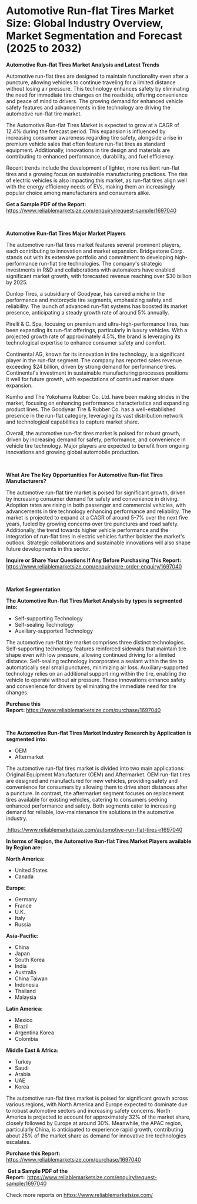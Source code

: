 <p><h1>Automotive Run-flat Tires Market Size: Global Industry Overview, Market Segmentation and Forecast (2025 to 2032)</h1></p><p><strong>Automotive Run-flat Tires Market Analysis and Latest Trends</strong></p>
<p><p>Automotive run-flat tires are designed to maintain functionality even after a puncture, allowing vehicles to continue traveling for a limited distance without losing air pressure. This technology enhances safety by eliminating the need for immediate tire changes on the roadside, offering convenience and peace of mind to drivers. The growing demand for enhanced vehicle safety features and advancements in tire technology are driving the automotive run-flat tire market.</p><p>The Automotive Run-flat Tires Market is expected to grow at a CAGR of 12.4% during the forecast period. This expansion is influenced by increasing consumer awareness regarding tire safety, alongside a rise in premium vehicle sales that often feature run-flat tires as standard equipment. Additionally, innovations in tire design and materials are contributing to enhanced performance, durability, and fuel efficiency. </p><p>Recent trends include the development of lighter, more resilient run-flat tires and a growing focus on sustainable manufacturing practices. The rise of electric vehicles is also impacting this market, as run-flat tires align well with the energy efficiency needs of EVs, making them an increasingly popular choice among manufacturers and consumers alike.</p></p>
<p><strong>Get a Sample PDF of the Report:&nbsp;</strong> <a href="https://www.reliablemarketsize.com/enquiry/request-sample/1697040?utm_campaign=3516&utm_medium=2&utm_source=Github&utm_content=ia&utm_term=27032025&utm_id=automotive-run-flat-tires">https://www.reliablemarketsize.com/enquiry/request-sample/1697040</a></p>
<p>&nbsp;</p>
<p><strong>Automotive Run-flat Tires Major Market Players</strong></p>
<p><p>The automotive run-flat tires market features several prominent players, each contributing to innovation and market expansion. Bridgestone Corp. stands out with its extensive portfolio and commitment to developing high-performance run-flat tire technologies. The company's strategic investments in R&D and collaborations with automakers have enabled significant market growth, with forecasted revenue reaching over $30 billion by 2025.</p><p>Dunlop Tires, a subsidiary of Goodyear, has carved a niche in the performance and motorcycle tire segments, emphasizing safety and reliability. The launch of advanced run-flat systems has boosted its market presence, anticipating a steady growth rate of around 5% annually.</p><p>Pirelli & C. Spa, focusing on premium and ultra-high-performance tires, has been expanding its run-flat offerings, particularly in luxury vehicles. With a projected growth rate of approximately 4.5%, the brand is leveraging its technological expertise to enhance consumer safety and comfort.</p><p>Continental AG, known for its innovation in tire technology, is a significant player in the run-flat segment. The company has reported sales revenue exceeding $24 billion, driven by strong demand for performance tires. Continental's investment in sustainable manufacturing processes positions it well for future growth, with expectations of continued market share expansion.</p><p>Kumho and The Yokohama Rubber Co. Ltd. have been making strides in the market, focusing on enhancing performance characteristics and expanding product lines. The Goodyear Tire & Rubber Co. has a well-established presence in the run-flat category, leveraging its vast distribution network and technological capabilities to capture market share.</p><p>Overall, the automotive run-flat tires market is poised for robust growth, driven by increasing demand for safety, performance, and convenience in vehicle tire technology. Major players are expected to benefit from ongoing innovations and growing global automobile production.</p></p>
<p>&nbsp;</p>
<p><strong>What Are The Key Opportunities For Automotive Run-flat Tires Manufacturers?</strong></p>
<p><p>The automotive run-flat tire market is poised for significant growth, driven by increasing consumer demand for safety and convenience in driving. Adoption rates are rising in both passenger and commercial vehicles, with advancements in tire technology enhancing performance and reliability. The market is projected to expand at a CAGR of around 5-7% over the next five years, fueled by growing concerns over tire punctures and road safety. Additionally, the trend towards higher vehicle performance and the integration of run-flat tires in electric vehicles further bolster the market's outlook. Strategic collaborations and sustainable innovations will also shape future developments in this sector.</p></p>
<p><strong>Inquire or Share Your Questions If Any Before Purchasing This Report:</strong> <a href="https://www.reliablemarketsize.com/enquiry/pre-order-enquiry/1697040?utm_campaign=3516&utm_medium=2&utm_source=Github&utm_content=ia&utm_term=27032025&utm_id=automotive-run-flat-tires">https://www.reliablemarketsize.com/enquiry/pre-order-enquiry/1697040</a></p>
<p>&nbsp;</p>
<p><strong>Market Segmentation</strong></p>
<p><strong>The Automotive Run-flat Tires Market Analysis by types is segmented into:</strong></p>
<p><ul><li>Self-supporting Technology</li><li>Self-sealing Technology</li><li>Auxiliary-supported Technology</li></ul></p>
<p><p>The automotive run-flat tire market comprises three distinct technologies. Self-supporting technology features reinforced sidewalls that maintain tire shape even with low pressure, allowing continued driving for a limited distance. Self-sealing technology incorporates a sealant within the tire to automatically seal small punctures, minimizing air loss. Auxiliary-supported technology relies on an additional support ring within the tire, enabling the vehicle to operate without air pressure. These innovations enhance safety and convenience for drivers by eliminating the immediate need for tire changes.</p></p>
<p><strong>Purchase this Report:&nbsp;</strong><a href="https://www.reliablemarketsize.com/purchase/1697040?utm_campaign=3516&utm_medium=2&utm_source=Github&utm_content=ia&utm_term=27032025&utm_id=automotive-run-flat-tires">https://www.reliablemarketsize.com/purchase/1697040</a></p>
<p>&nbsp;</p>
<p><strong>The Automotive Run-flat Tires Market Industry Research by Application is segmented into:</strong></p>
<p><ul><li>OEM</li><li>Aftermarket</li></ul></p>
<p><p>The automotive run-flat tires market is divided into two main applications: Original Equipment Manufacturer (OEM) and Aftermarket. OEM run-flat tires are designed and manufactured for new vehicles, providing safety and convenience for consumers by allowing them to drive short distances after a puncture. In contrast, the aftermarket segment focuses on replacement tires available for existing vehicles, catering to consumers seeking enhanced performance and safety. Both segments cater to increasing demand for reliable, low-maintenance tire solutions in the automotive industry.</p></p>
<p><a href="https://www.reliablemarketsize.com/automotive-run-flat-tires-r1697040?utm_campaign=3516&utm_medium=2&utm_source=Github&utm_content=ia&utm_term=27032025&utm_id=automotive-run-flat-tires">&nbsp;https://www.reliablemarketsize.com/automotive-run-flat-tires-r1697040</a></p>
<p><strong>In terms of Region, the Automotive Run-flat Tires Market Players available by Region are:</strong></p>
<p>
    <p> <strong> North America: </strong>
        <ul>
            <li>United States</li>
            <li>Canada</li>
        </ul>
        </p> 
    <p> <strong> Europe: </strong>
        <ul>
            <li>Germany</li>
            <li>France</li>
            <li>U.K.</li>
            <li>Italy</li>
            <li>Russia</li>
        </ul>
        </p> 
    <p> <strong> Asia-Pacific: </strong>
        <ul>
            <li>China</li>
            <li>Japan</li>
            <li>South Korea</li>
            <li>India</li>
            <li>Australia</li>
            <li>China Taiwan</li>
            <li>Indonesia</li>
            <li>Thailand</li>
            <li>Malaysia</li>
        </ul>
        </p> 
    <p> <strong> Latin America: </strong>
        <ul>
            <li>Mexico</li>
            <li>Brazil</li>
            <li>Argentina Korea</li>
            <li>Colombia</li>
        </ul>
        </p> 
    <p> <strong> Middle East & Africa: </strong>
        <ul>
            <li>Turkey</li>
            <li>Saudi</li>
            <li>Arabia</li>
            <li>UAE</li>
            <li>Korea</li>
        </ul>
    </p>
    </p>
<p><p>The automotive run-flat tires market is poised for significant growth across various regions, with North America and Europe expected to dominate due to robust automotive sectors and increasing safety concerns. North America is projected to account for approximately 32% of the market share, closely followed by Europe at around 30%. Meanwhile, the APAC region, particularly China, is anticipated to experience rapid growth, contributing about 25% of the market share as demand for innovative tire technologies escalates.</p></p>
<p><strong>Purchase this Report: </strong><a href="https://www.reliablemarketsize.com/purchase/1697040?utm_campaign=3516&utm_medium=2&utm_source=Github&utm_content=ia&utm_term=27032025&utm_id=automotive-run-flat-tires">https://www.reliablemarketsize.com/purchase/1697040</a></p>
<p>&nbsp;<strong>Get a Sample PDF of the Report:&nbsp;&nbsp;</strong><a href="https://www.reliablemarketsize.com/enquiry/request-sample/1697040?utm_campaign=3516&utm_medium=2&utm_source=Github&utm_content=ia&utm_term=27032025&utm_id=automotive-run-flat-tires">https://www.reliablemarketsize.com/enquiry/request-sample/1697040</a></p>
<p><strong></strong></p>
<p>Check more reports on <a href="https://www.reliablemarketsize.com/?utm_campaign=3516&utm_medium=2&utm_source=Github&utm_content=ia&utm_term=27032025&utm_id=automotive-run-flat-tires">https://www.reliablemarketsize.com/</a></p>